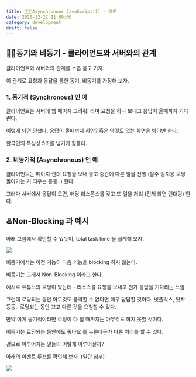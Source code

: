 ```yaml
---
title: 👨🏻‍🚒Asynchronous JavaScript(1) - 이론
date: 2020-12-21 21:00:00
category: development
draft: false
---
```


## 💃🏻동기와 비동기 - 클라이언트와 서버와의 관계

클라이언트와 서버와의 관계를 스읍 훑고 가자.

이 관계로 요청과 응답을 통한 동기, 비동기를 가정해 보자.

### 1. 동기적 (Synchronous) 인 예

클라이언트는 서버에 웹 페이지 그려줘! 라며 요청을 하나 보내고 응답이 올때까지 기다린다.

이렇게 되면 망했다. 응답이 올때까지 하얀? 혹은 암것도 없는 화면을 봐야만 한다.

한국인의 특성상 5초를 넘기기 힘들다.

### 2. 비동기적 (Asynchronous) 인 예

클라이언트는 페이지 렌더 요청을 보내 놓고 중간에 다른 일을 진행 (탈주 방지용 로딩 돌아가는 거 띄우는 등등..) 한다.

그러다 서버에서 응답이 오면, 해당 리스폰스를 갖고 또 일을 처리 (전체 화면 렌더링) 한다.

## ♨️Non-Blocking 과 예시

아래 그림에서 확인할 수 있듯이, total task time 을 집계해 보자.

![](https://media.vlpt.us/images/hwang-eunji/post/5485ec1e-140b-457e-aa53-f8d7dc15f2d8/%E1%84%89%E1%85%B3%E1%84%8F%E1%85%B3%E1%84%85%E1%85%B5%E1%86%AB%E1%84%89%E1%85%A3%E1%86%BA%202020-03-31%20%E1%84%8B%E1%85%A9%E1%84%8C%E1%85%A5%E1%86%AB%202.29.45.png)

비동기에서는 이전 기능이 다음 기능을 blocking 하지 않는다.

비동기는 그래서 Non-Blocking 이라고 한다.

예시로 유튜브의 로딩이 있는데 - 리소스를 요청을 보내고 뭔가 응답을 기다리는 느낌.

그런데 로딩되는 동안 아무것도 클릭할 수 없다면 매우 답답할 것이다. 넷플릭스, 왓챠 등등.. 로딩되는 동안 끄고 다른 것을 요청할 수 있다.

만약 이게 동기적이라면 로딩이 다 될 때까지는 아무것도 하지 못할 것이다.

비동기는 로딩되는 동안에도 좋아요 를 누른다든가 다른 처리를 할 수 있다.

겉으로 이루어지는 일들이 어떻게 이루어질까?

아래의 이벤트 루프를 확인해 보자. (일단 첨부)

![](https://miro.medium.com/max/1200/1*gKhbOEXeeaRCRarHgs9XLg.png)
